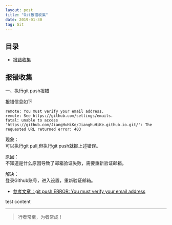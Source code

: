 ```yaml
---
layout: post
title: "Git报错收集"
date: 2019-01-30
tag: Git
---
```






## 目录


- [报错收集](#content1)   



<!-- ************************************************ -->
## <a id="content1"></a>报错收集

一、执行git push报错

报错信息如下
```
remote: You must verify your email address.
remote: See https://github.com/settings/emails.
fatal: unable to access 'https://github.com/JiangHuHiKe/JiangHuHiKe.github.io.git/': The requested URL returned error: 403
```

现象：    
可以执行git pull,但执行git push就报上述错误。

原因：     
不知道是什么原因导致了邮箱验证失败，需要重新验证邮箱。

解决：    
登录Github账号，进入设置，重新验证邮箱。

- [参考文章：git push ERROR: You must verify your email address](https://www.jianshu.com/p/30ee5daf1327)


test content 

----------
>  行者常至，为者常成！


